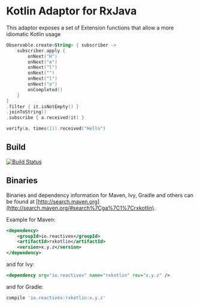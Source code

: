 # Kotlin Adaptor for RxJava

This adaptor exposes a set of Extension functions that allow a more idiomatic Kotlin usage

```kotlin
Observable.create<String> { subscriber ->
    subscriber.apply {
        onNext("H")
        onNext("e")
        onNext("l")
        onNext("")
        onNext("l")
        onNext("o")
        onCompleted()
    }
}
.filter { it.isNotEmpty() }
.joinToString()
.subscribe { a.received(it) }

verify(a, times(1)).received("Hello")
```

## Build

[![Build Status](https://travis-ci.org/ReactiveX/RxKotlin.svg?branch=0.x)](https://travis-ci.org/ReactiveX/RxKotlin)

## Binaries

Binaries and dependency information for Maven, Ivy, Gradle and others can be found at [http://search.maven.org](http://search.maven.org/#search%7Cga%7C1%7Crxkotlin).

Example for Maven:

```xml
<dependency>
    <groupId>io.reactivex</groupId>
    <artifactId>rxkotlin</artifactId>
    <version>x.y.z</version>
</dependency>
```

and for Ivy:

```xml
<dependency org="io.reactivex" name="rxkotlin" rev="x.y.z" />
```

and for Gradle:

```groovy
compile 'io.reactivex:rxkotlin:x.y.z'
```
